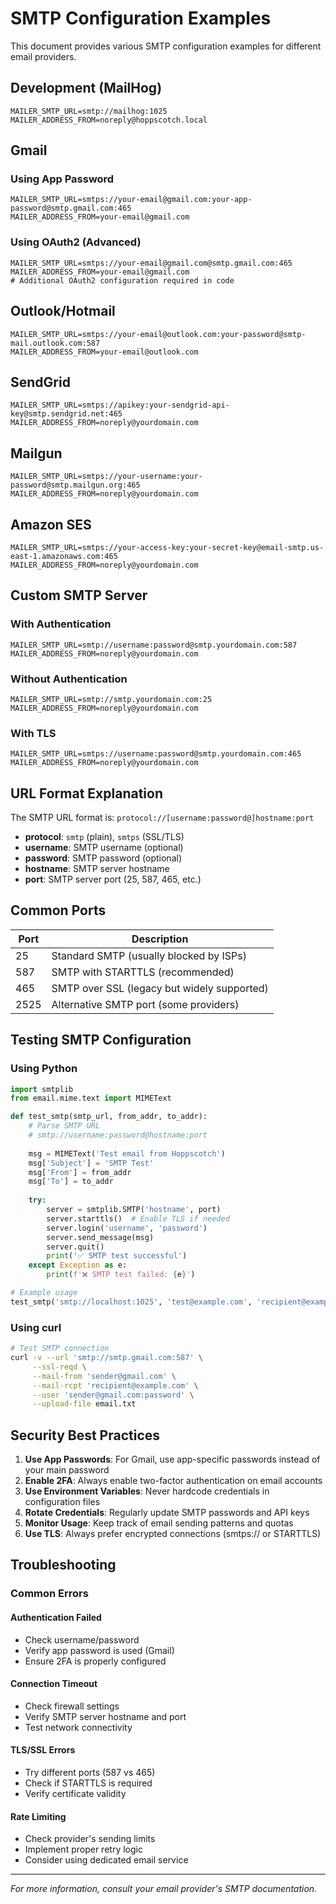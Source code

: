 # SMTP Configuration Examples

This document provides various SMTP configuration examples for different email providers.

## Development (MailHog)

```env
MAILER_SMTP_URL=smtp://mailhog:1025
MAILER_ADDRESS_FROM=noreply@hoppscotch.local
```

## Gmail

### Using App Password
```env
MAILER_SMTP_URL=smtps://your-email@gmail.com:your-app-password@smtp.gmail.com:465
MAILER_ADDRESS_FROM=your-email@gmail.com
```

### Using OAuth2 (Advanced)
```env
MAILER_SMTP_URL=smtps://your-email@gmail.com@smtp.gmail.com:465
MAILER_ADDRESS_FROM=your-email@gmail.com
# Additional OAuth2 configuration required in code
```

## Outlook/Hotmail

```env
MAILER_SMTP_URL=smtps://your-email@outlook.com:your-password@smtp-mail.outlook.com:587
MAILER_ADDRESS_FROM=your-email@outlook.com
```

## SendGrid

```env
MAILER_SMTP_URL=smtps://apikey:your-sendgrid-api-key@smtp.sendgrid.net:465
MAILER_ADDRESS_FROM=noreply@yourdomain.com
```

## Mailgun

```env
MAILER_SMTP_URL=smtps://your-username:your-password@smtp.mailgun.org:465
MAILER_ADDRESS_FROM=noreply@yourdomain.com
```

## Amazon SES

```env
MAILER_SMTP_URL=smtps://your-access-key:your-secret-key@email-smtp.us-east-1.amazonaws.com:465
MAILER_ADDRESS_FROM=noreply@yourdomain.com
```

## Custom SMTP Server

### With Authentication
```env
MAILER_SMTP_URL=smtp://username:password@smtp.yourdomain.com:587
MAILER_ADDRESS_FROM=noreply@yourdomain.com
```

### Without Authentication
```env
MAILER_SMTP_URL=smtp://smtp.yourdomain.com:25
MAILER_ADDRESS_FROM=noreply@yourdomain.com
```

### With TLS
```env
MAILER_SMTP_URL=smtps://username:password@smtp.yourdomain.com:465
MAILER_ADDRESS_FROM=noreply@yourdomain.com
```

## URL Format Explanation

The SMTP URL format is: `protocol://[username:password@]hostname:port`

- **protocol**: `smtp` (plain), `smtps` (SSL/TLS)
- **username**: SMTP username (optional)
- **password**: SMTP password (optional)
- **hostname**: SMTP server hostname
- **port**: SMTP server port (25, 587, 465, etc.)

## Common Ports

| Port | Description |
|------|-------------|
| 25   | Standard SMTP (usually blocked by ISPs) |
| 587  | SMTP with STARTTLS (recommended) |
| 465  | SMTP over SSL (legacy but widely supported) |
| 2525 | Alternative SMTP port (some providers) |

## Testing SMTP Configuration

### Using Python
```python
import smtplib
from email.mime.text import MIMEText

def test_smtp(smtp_url, from_addr, to_addr):
    # Parse SMTP URL
    # smtp://username:password@hostname:port
    
    msg = MIMEText('Test email from Hoppscotch')
    msg['Subject'] = 'SMTP Test'
    msg['From'] = from_addr
    msg['To'] = to_addr
    
    try:
        server = smtplib.SMTP('hostname', port)
        server.starttls()  # Enable TLS if needed
        server.login('username', 'password')
        server.send_message(msg)
        server.quit()
        print('✅ SMTP test successful')
    except Exception as e:
        print(f'❌ SMTP test failed: {e}')

# Example usage
test_smtp('smtp://localhost:1025', 'test@example.com', 'recipient@example.com')
```

### Using curl
```bash
# Test SMTP connection
curl -v --url 'smtp://smtp.gmail.com:587' \
     --ssl-reqd \
     --mail-from 'sender@gmail.com' \
     --mail-rcpt 'recipient@example.com' \
     --user 'sender@gmail.com:password' \
     --upload-file email.txt
```

## Security Best Practices

1. **Use App Passwords**: For Gmail, use app-specific passwords instead of your main password
2. **Enable 2FA**: Always enable two-factor authentication on email accounts
3. **Use Environment Variables**: Never hardcode credentials in configuration files
4. **Rotate Credentials**: Regularly update SMTP passwords and API keys
5. **Monitor Usage**: Keep track of email sending patterns and quotas
6. **Use TLS**: Always prefer encrypted connections (smtps:// or STARTTLS)

## Troubleshooting

### Common Errors

#### Authentication Failed
- Check username/password
- Verify app password is used (Gmail)
- Ensure 2FA is properly configured

#### Connection Timeout
- Check firewall settings
- Verify SMTP server hostname and port
- Test network connectivity

#### TLS/SSL Errors
- Try different ports (587 vs 465)
- Check if STARTTLS is required
- Verify certificate validity

#### Rate Limiting
- Check provider's sending limits
- Implement proper retry logic
- Consider using dedicated email service

---

*For more information, consult your email provider's SMTP documentation.*
